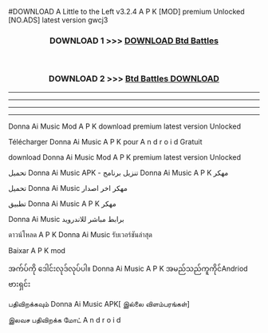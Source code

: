 #DOWNLOAD A Little to the Left v3.2.4 A P K [MOD] premium Unlocked [NO.ADS] latest version gwcj3 



<div align="center">

<h3>DOWNLOAD 1 >>> <a href="https://getmod1.web.app/?judule=Btd Battles">DOWNLOAD Btd Battles</a></h3><br>

<h3>DOWNLOAD 2 >>> <a href="https://getmod1.web.app/?judule=Btd Battles">Btd Battles DOWNLOAD </a></h3>

</div>


----------------------------------------------------------

----------------------------------------------------------

----------------------------------------------------------

----------------------------------------------------------


Donna Ai Music  Mod A P K download premium latest version Unlocked

Télécharger  Donna Ai Music  A P K pour A n d r o i d Gratuit

download Donna Ai Music  Mod A P K premium latest version Unlocked

تحميل Donna Ai Music  APK - تنزيل برنامج Donna Ai Music  A P K مهكر

تحميل Donna Ai Music  مهكر اخر اصدار

تطبيق Donna Ai Music  A P K مهكر

Donna Ai Music  برابط مباشر للاندرويد

ดาวน์โหลด A P K Donna Ai Music  รับเวอร์ชันล่าสุด

Baixar A P K mod

အက်ပ်ကို ဒေါင်းလုဒ်လုပ်ပါ။ Donna Ai Music  A P K အမည်သည်ကူကိုင်Andriod ဗားရှင်း

பதிவிறக்கவும் Donna Ai Music  APK[ இல்லை விளம்பரங்கள்] 
 
இலவச பதிவிறக்க மோட் A n d r o i d



